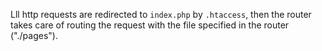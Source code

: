 Lll http requests are redirected to ```index.php``` by ```.htaccess```, then the router takes care of routing the request with the file specified in the router ("./pages").